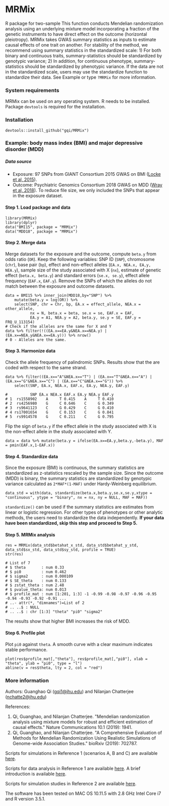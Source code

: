 # MRMix

R package for two-sample This function conducts Mendelian randomization analysis using an underlying mixture model incorporating a fraction of the genetic instruments to have direct effect on the outcome (horizontal pleiotropy). MRMix takes GWAS summary statistics as inputs to estimate causal effects of one trait on another. For stability of the method, we recommend using summary statistics in the standardized scale: 1) For both binary and continuous traits, summary-statistics should be standardized by genotypic variance; 2) In addition, for continuous phenotype, summary-statistics should be standardized by phenotypic variance. If the data are not in the standardized scale, users may use the standardize function to standardize their data. See Example or type `?MRMix` for more information.

### System requirements

MRMix can be used on any operating system. R needs to be installed. Package `devtools` is required for the installation.

### Installation
```
devtools::install_github("gqi/MRMix")
```

### Example: body mass index (BMI) and major depressive disorder (MDD)

##### Data source
* Exposure: 97 SNPs from GIANT Consortium 2015 GWAS on BMI ([Locke et al, 2015](https://www.nature.com/articles/nature14177)).
* Outcome: Psychiatric Genomics Consortium 2018 GWAS on MDD ([Wray et al, 2018](https://www.nature.com/articles/s41588-018-0090-3)). To reduce file size, we only included the SNPs that appear in the exposure dataset.

#### Step 1. Load package and data
```
library(MRMix)
library(dplyr)
data("BMI15", package = "MRMix")
data("MDD18", package = "MRMix")
```
#### Step 2. Merge data
Merge datasets for the exposure and the outcome, compute `beta.y` from odds ratio (`OR`). Keep the following variables: SNP ID (`SNP`), chromosome (`chr`), base pair (`bp`), effect and non-effect alleles (`EA.x, NEA.x, EA,y, NEA.y`), sample size of the study associated with X (`nx`), estimate of genetic effect (`beta.x, beta.y`) and standard errors (`se.x, se.y`), effect allele frequency (`EAF.x`, `EAF.y`). Remove the SNPs of which the alleles do not match between the exposure and outcome datasets. 
```
data = BMI15 %>% inner_join(MDD18,by="SNP") %>%
    mutate(beta.y = log(OR)) %>%
    select(SNP, chr = Chr, bp, EA.x = effect_allele, NEA.x = other_allele,
           nx = N, beta.x = beta, se.x = se, EAF.x = EAF,
           EA.y = A1, NEA.y = A2, beta.y, se.y = SE, EAF.y = FRQ_U_113154) 
# Check if the alleles are the same for X and Y
data %>% filter(!((EA.x==EA.y&NEA.x==NEA.y) | (EA.x==NEA.y&NEA.x==EA.y))) %>% nrow()
# 0 - Alleles are the same.
```

#### Step 3. Harmonize data
Check the allele frequency of palindromic SNPs. Results show that the are coded with respect to the same strand.
```
data %>% filter((EA.x=="A"&NEA.x=="T") | (EA.x=="T"&NEA.x=="A") | (EA.x=="G"&NEA.x=="C") | (EA.x=="C"&NEA.x=="G")) %>%
    select(SNP, EA.x, NEA.x, EAF.x, EA.y, NEA.y, EAF.y)
    
#          SNP EA.x NEA.x EAF.x EA.y NEA.y EAF.y
# 1  rs1558902    A     T 0.415    A     T 0.410
# 2  rs4256980    G     C 0.646    C     G 0.349
# 3  rs9641123    C     G 0.429    C     G 0.410
# 4 rs17001654    G     C 0.153    C     G 0.841
# 5  rs9914578    G     C 0.211    C     G 0.795
```

Flip the sign of `beta.y` if the effect allele in the study associated with X is the non-effect allele in the study associated with Y.
```
data = data %>% mutate(beta.y = ifelse(EA.x==EA.y,beta.y,-beta.y), MAF = pmin(EAF.x,1-EAF.x))
```

#### Step 4. Standardize data
Since the exposure (BMI) is continuous, the summary statistics are standardized as z-statistics rescaled by the sample size. Since the outcome (MDD) is binary, the summary statistics are standardized by genotypic variance calculated as `2*MAF*(1-MAF)` under Hardy-Weinberg equilibrium.
```
data_std = with(data, standardize(beta.x,beta.y,se.x,se.y,xtype = "continuous", ytype = "binary", nx = nx, ny = NULL, MAF = MAF))
```
`standardize()` can be used if the summary statistics are estimates from linear or logistic regression. For other types of phenotypes or other analytic methods, the users need to standardize the data independently. **If your data have been standardized, skip this step and proceed to Step 5.**

#### Step 5. MRMix analysis
```
res = MRMix(data_std$betahat_x_std, data_std$betahat_y_std, data_std$sx_std, data_std$sy_std, profile = TRUE)
str(res)

# List of 7
# $ theta       : num 0.33
# $ pi0         : num 0.462
# $ sigma2      : num 0.000109
# $ SE_theta    : num 0.133
# $ zstat_theta : num 2.48
# $ pvalue_theta: num 0.013
# $ profile_mat : num [1:201, 1:3] -1 -0.99 -0.98 -0.97 -0.96 -0.95 -0.94 -0.93 -0.92 -0.91 ...
# ..- attr(*, "dimnames")=List of 2
# .. ..$ : NULL
# .. ..$ : chr [1:3] "theta" "pi0" "sigma2"
```
The results show that higher BMI increases the risk of MDD.

#### Step 6. Profile plot
Plot `pi0` against `theta`. A smooth curve with a clear maximum indicates stable performance.
```
plot(res$profile_mat[,"theta"], res$profile_mat[,"pi0"], xlab = "theta", ylab = "pi0", type = "l")
abline(v = res$theta, lty = 2, col = "red")
```



### More information 
Authors: Guanghao Qi (gqi1@jhu.edu) and Nilanjan Chatterjee (nchatte2@jhu.edu)

References: 

1. Qi, Guanghao, and Nilanjan Chatterjee. "Mendelian randomization analysis using mixture models for robust and efficient estimation of causal effects." Nature Communications 10.1 (2019): 1941.
2. Qi, Guanghao, and Nilanjan Chatterjee. "A Comprehensive Evaluation of Methods for Mendelian Randomization Using Realistic Simulations of Genome-wide Association Studies." bioRxiv (2019): 702787.

Scripts for simulations in Reference 1 (scenarios A, B and C) are available [here](https://github.com/gqi/MRMix/tree/master/simulations). 

Scripts for data analysis in Reference 1 are available [here](https://github.com/gqi/MRMix/tree/master/data_analysis). A brief introduction is available [here](https://github.com/gqi/MRMix/wiki).

Scripts for simulation studies in Reference 2 are available [here](https://github.com/gqi/MR_comparison_simulations).

The software has been tested on MAC OS 10.11.5 with 2.8 GHz Intel Core i7 and R version 3.5.1.
